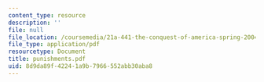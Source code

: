 ```yaml
---
content_type: resource
description: ''
file: null
file_location: /coursemedia/21a-441-the-conquest-of-america-spring-2004/8d9da89f42241a9b7966552abb30aba8_punishments.pdf
file_type: application/pdf
resourcetype: Document
title: punishments.pdf
uid: 8d9da89f-4224-1a9b-7966-552abb30aba8
---
```

